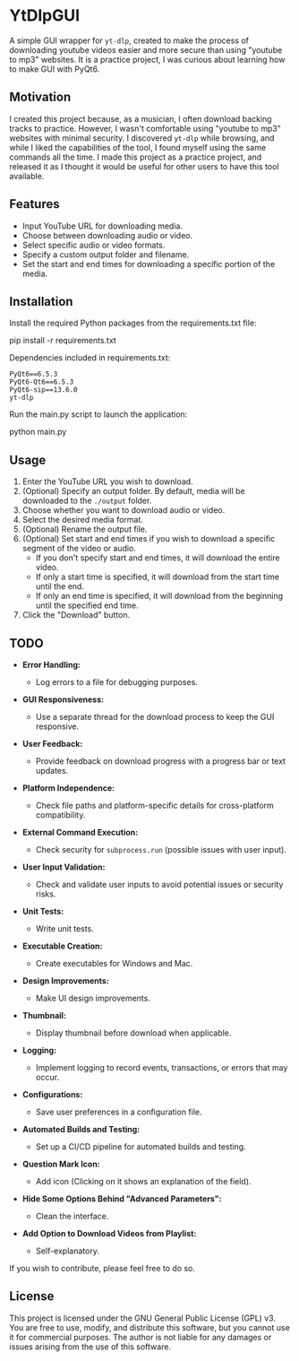 # YtDlpGUI

A simple GUI wrapper for `yt-dlp`, created to make the process of downloading youtube videos easier and more secure than using "youtube to mp3" websites.
It is a practice project, I was curious about learning how to make GUI with PyQt6.

## Motivation

I created this project because, as a musician, I often download backing tracks to practice. However, I wasn't comfortable using "youtube to mp3" websites with minimal security. I discovered `yt-dlp` while browsing, and while I liked the capabilities of the tool, I found myself using the same commands all the time. I made this project as a practice project, and released it as I thought it would be useful for other users to have this tool available.

## Features

- Input YouTube URL for downloading media.
- Choose between downloading audio or video.
- Select specific audio or video formats.
- Specify a custom output folder and filename.
- Set the start and end times for downloading a specific portion of the media.

## Installation

Install the required Python packages from the requirements.txt file:

pip install -r requirements.txt

Dependencies included in requirements.txt:

    PyQt6==6.5.3
    PyQt6-Qt6==6.5.3
    PyQt6-sip==13.6.0
    yt-dlp

Run the main.py script to launch the application:

python main.py


## Usage

1. Enter the YouTube URL you wish to download.
2. (Optional) Specify an output folder. By default, media will be downloaded to the `./output` folder.
3. Choose whether you want to download audio or video.
4. Select the desired media format.
5. (Optional) Rename the output file.
6. (Optional) Set start and end times if you wish to download a specific segment of the video or audio. 
   - If you don't specify start and end times, it will download the entire video. 
   - If only a start time is specified, it will download from the start time until the end. 
   - If only an end time is specified, it will download from the beginning until the specified end time.
7. Click the "Download" button.


## TODO

- **Error Handling:**
    - Log errors to a file for debugging purposes.

- **GUI Responsiveness:**
    - Use a separate thread for the download process to keep the GUI responsive.

- **User Feedback:**
    - Provide feedback on download progress with a progress bar or text updates.

- **Platform Independence:**
    - Check file paths and platform-specific details for cross-platform compatibility.

- **External Command Execution:**
    - Check security for `subprocess.run` (possible issues with user input).

- **User Input Validation:**
    - Check and validate user inputs to avoid potential issues or security risks.

- **Unit Tests:**
    - Write unit tests.

- **Executable Creation:**
    - Create executables for Windows and Mac.

- **Design Improvements:**
    - Make UI design improvements.

- **Thumbnail:**
    - Display thumbnail before download when applicable.

- **Logging:**
    - Implement logging to record events, transactions, or errors that may occur.

- **Configurations:**
    - Save user preferences in a configuration file.

- **Automated Builds and Testing:**
    - Set up a CI/CD pipeline for automated builds and testing.

- **Question Mark Icon:**
    - Add icon (Clicking on it shows an explanation of the field).

- **Hide Some Options Behind "Advanced Parameters":**
    - Clean the interface.

- **Add Option to Download Videos from Playlist:**
    - Self-explanatory.


If you wish to contribute, please feel free to do so.


## License

This project is licensed under the GNU General Public License (GPL) v3. 
You are free to use, modify, and distribute this software, but you cannot use it for commercial purposes. 
The author is not liable for any damages or issues arising from the use of this software.
